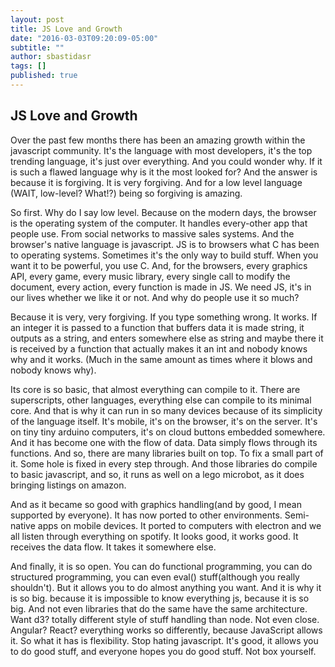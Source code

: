 ```yaml
---
layout: post
title: JS Love and Growth
date: "2016-03-03T09:20:09-05:00"
subtitle: ""
author: sbastidasr
tags: []
published: true
---
```



## JS Love and Growth

Over the past few months there has been an amazing growth within the javascript community. It's the language with most developers, it's the top trending language, it's just over everything. And you could wonder why. If it is such a flawed language why is it the most looked for? And the answer is because it is forgiving. It is very forgiving. And for a low level language (WAIT, low-level? What!?) being so forgiving is amazing.

So first. Why do I say low level. Because on the modern days, the browser is the operating system of the computer. It handles every-other app that people use. From social networks to massive sales systems. And the browser's native language is javascript. JS is to browsers what C has been to operating systems. Sometimes it's the only way to build stuff. When you want it to be powerful, you use C. And, for the browsers, every graphics API, every game, every music library, every single call to modify the document, every action, every function is made in JS. We need JS, it's in our lives whether we like it or not. And why do people use it so much?

Because it is very, very forgiving. If you type something wrong. It works. If an integer it is passed to a function that buffers data it is made string, it outputs as a string, and enters somewhere else as string and maybe there it is received by a function that actually makes it an int and nobody knows why and it works. (Much in the same amount as times where it blows and nobody knows why).

Its core is so basic, that almost everything can compile to it. There are superscripts, other languages, everything else can compile to its minimal core. And that is why it can run in so many devices because of its simplicity of the language itself. It's mobile, it's on the browser, it's on the server. It's on tiny tiny arduino computers, it's on cloud buttons embedded somewhere. And it has become one with the flow of data. Data simply flows through its functions. And so, there are many libraries built on top. To fix a small part of it. Some hole is fixed in every step through. And those libraries do compile to basic javascript, and so, it runs as well on a lego microbot, as it does bringing listings on amazon.

And as it became so good with graphics handling(and by good, I mean supported by everyone). It has now ported to other environments. Semi-native apps on mobile devices. It ported to computers with electron and we all listen through everything on spotify. It looks good, it works good. It receives the data flow. It takes it somewhere else.

And finally, it is so open. You can do functional programming, you can do structured programming, you can even eval() stuff(although you really shouldn't). But it allows you to do almost anything you want. And it is why it is so big. because it is impossible to know everything js, because it is so big. And not even libraries that do the same have the same architecture. Want d3? totally different style of stuff  handling than node. Not even close. Angular? React? everything works so differently, because JavaScript allows it. So what it has is flexibility. Stop hating javascript. It's good, it allows you to do good stuff, and everyone hopes you do good stuff. Not box yourself.
